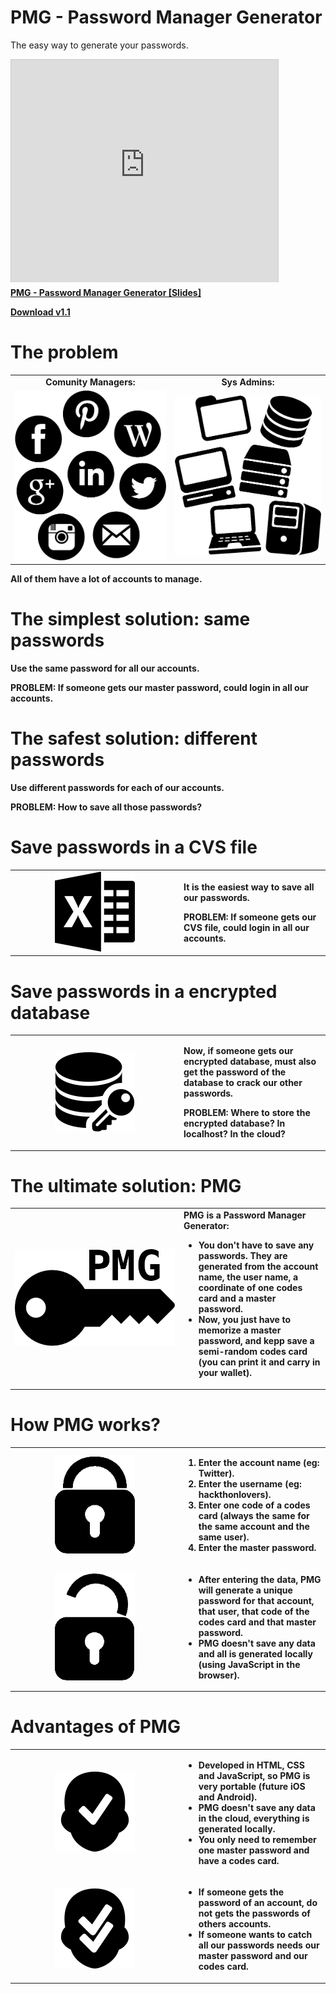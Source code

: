 PMG - Password Manager Generator
================================

The easy way to generate your passwords.

<iframe src="http://www.slideshare.net/slideshow/embed_code/31054958" width="427" height="356" frameborder="0" marginwidth="0" marginheight="0" scrolling="no" style="border:1px solid #CCC; border-width:1px 1px 0; margin-bottom:5px; max-width: 100%;" allowfullscreen> </iframe> <div style="margin-bottom:5px"> <strong> <a href="https://www.slideshare.net/asanzdiego/pmg-passwordmanagergeneratoren" title="PMG - Password Manager Generator [EN]" target="_blank">PMG - Password Manager Generator [Slides]</a> </div>

[Download v1.1](https://github.com/pasmangen/pasmangen.github.io/archive/pmg-1.1.zip)

# The problem

<table>
    <tr>
        <td align="center">Comunity Managers:</td>
        <td align="center">Sys Admins:</td>
    </tr>
    <tr>
        <td><img src="./icons/comunity-managers.png" width="384" alt="Comunity Managers"></td>
        <td><img src="./icons/sysadmins.png" width="384" alt="Sys Admins"></td>
    </tr>
</table>

All of them have **a lot of accounts to manage**.

# The simplest solution: same passwords

Use the same password for all our accounts.

**PROBLEM: If someone gets our master password, could login in all our accounts.**

# The safest solution: different passwords

Use different passwords for each of our accounts.

**PROBLEM: How to save all those passwords?**

# Save passwords in a CVS file

<table>
    <tr>
        <td width="256" align="center"><img src="./icons/excel-3-512.png" width="128" alt="CVS File"></td>
        <td>
            <p>It is the easiest way to save all our passwords.</p>
            <p><strong>PROBLEM: If someone gets our CVS file, could login in all our accounts.<strong></p>
        </td>
    </tr>
</table>

# Save passwords in a encrypted database

<table>
    <tr>
        <td width="256" align="center"><img src="./icons/data-encryption-512.png" width="128" alt="Encrypted Database"></td>
        <td>
            <p>Now, if someone gets our encrypted database, must also get the password of the database to crack our other passwords.</p>
            <p><strong>PROBLEM: Where to store the encrypted database? In localhost? In the cloud?</strong></p>
        </td>
    </tr>
</table>

# The ultimate solution: PMG

<table>
    <tr>
        <td width="256"><img src="./img/icon-pmg-bis.png" width="256" alt="PMG - Password Manager Generator"></td>
        <td>
            PMG is a <strong>Password Manager Generator</strong>:
            <ul>
                <li>You don't have to save any passwords. They are generated from the account name, the user name, 
                    a coordinate of one codes card and a master password.</li>
                <li>Now, <strong>you just have to memorize a master password</strong>, and kepp save
                    a semi-random codes card (you can print it and carry in your wallet).</li>
            </ul>
        </td>
    </tr>
</table>

# How PMG works?

<table>
    <tr>
        <td width="256" align="center"><img src="./icons/padlock.png" width="128" alt="Lock"></td>
        <td>
            <ol>
                <li>Enter the <strong>account name</strong> (eg: Twitter).</li>
                <li>Enter the <strong>username</strong> (eg: hackthonlovers).</li>
                <li>Enter <strong>one code of a codes card</strong> (always the same for the same account and the same user).</li>
                <li>Enter the <strong>master password</strong>.</li>
            </ol>
        </td>
    </tr>
    <tr>
        <td width="256" align="center"><img src="./icons/padlock-unlock.png" width="128" alt="Unlock"></td>
        <td>
            <ul>
                <li>After entering the data, PMG <strong>will generate a unique password</strong> for that account, 
                    that user, that code of the codes card and that master password.</li>
                <li>PMG doesn't save any data and <strong>all is generated locally</strong> (using JavaScript in the browser).</li>
            </ul>
        </td>
    </tr>
</table>

# Advantages of PMG

<table>
    <tr>
        <td width="256" align="center"><img src="./icons/approve-512.png" width="128" alt="Advantages 1"></td>
        <td>
            <ul>
                <li>Developed in HTML, CSS and JavaScript, so PMG is <strong>very portable</strong> (future iOS and Android).</li>
                <li>PMG <strong>doesn't save any data in the cloud</strong>, everything is generated locally.</li>
                <li><strong>You only need to remember one master password</strong> and have a codes card.</li>
            </ul>
        </td>
    </tr>
    <tr>
        <td width="256" align="center"><img src="./icons/approve-512-bis.png" width="128" alt="Advantages 2"></td>
        <td>
            <ul>
                <li>If someone gets the password of an account, <strong>do not gets the passwords of others accounts</strong>.</li>
                <li>If someone wants to catch all our passwords <strong>needs our master password and our codes card</strong>.</li>
            </ul>
        </td>
    </tr>
</table>